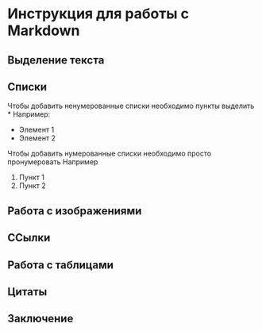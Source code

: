 # Инструкция для работы с Markdown

## Выделение текста

## Списки

Чтобы добавить ненумерованные списки необходимо пункты выделить *
Например:
* Элемент 1
* Элемент 2

Чтобы добавить нумерованные списки необходимо просто пронумеровать
Например
1. Пункт 1
2. Пункт 2

## Работа с изображениями

## ССылки

## Работа с таблицами

## Цитаты

## Заключение
